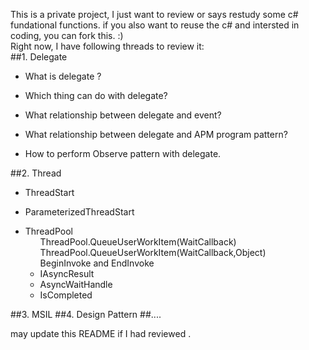 This is a private project, I just want to review or says restudy some c# fundational functions. if you also want to reuse the c# 
and intersted in coding,  you can fork this. :)
<br/>
Right now, I have following threads to review it:<br/>
##1. Delegate
<ul>
	<li> What is delegate ?</li>
</ul>
<ul> 
	<li> Which thing can do with delegate?</li>
</ul>
<ul>
<li> What relationship between delegate and event?</li>
</ul>
<ul>
	<li> What relationship between delegate and APM program pattern? </li>
</ul>
<ul>
	<li> How to perform Observe pattern with delegate.</li>
</ul>
##2. Thread 
<ul>
	<li> ThreadStart </li>
</ul>
<ul>
	<li> ParameterizedThreadStart </li>
</ul>
<ul>
<li> ThreadPool 
	<ul>ThreadPool.QueueUserWorkItem(WaitCallback)</ul>
	<ul>ThreadPool.QueueUserWorkItem(WaitCallback,Object)</ul>
	<ul>BeginInvoke and EndInvoke
		<li>IAsyncResult</li>
		<li>AsyncWaitHandle </li> 
		<li>IsCompleted </li>
	</ul>
</li>
</ul>
##3. MSIL 
##4. Design Pattern </h4>
##....

may update this README if I had reviewed .
